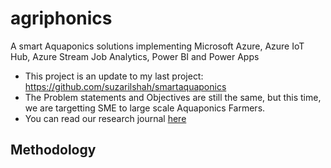 # agriphonics
A smart Aquaponics solutions implementing Microsoft Azure, Azure IoT Hub, Azure Stream Job Analytics, Power BI and Power Apps

* This project is an update to my last project: https://github.com/suzarilshah/smartaquaponics 
* The Problem statements and Objectives are still the same, but this time, we are targetting SME to large scale Aquaponics Farmers. 
* You can read our research journal [here](https://www.researchgate.net/publication/357794060_Automated_Aquaponics_System_to_Support_Sustainable_Development_Goals) 

## Methodology



